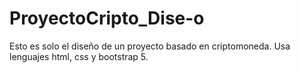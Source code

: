 # ProyectoCripto_Dise-o
Esto es solo el diseño de un proyecto basado en criptomoneda. Usa lenguajes html, css y bootstrap 5.
